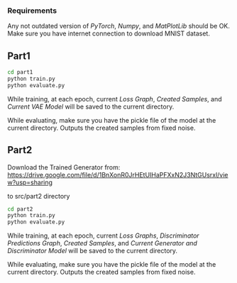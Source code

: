 ### Requirements
Any not outdated version of *PyTorch*, *Numpy*, and *MatPlotLib* should be OK.
Make sure you have internet connection to download MNIST dataset. 

## Part1
```bash
cd part1
python train.py
python evaluate.py
```
While training, at each epoch, current *Loss Graph*, *Created Samples*, and *Current VAE Model* will be saved to the current directory.

While evaluating, make sure you have the pickle file of the model at the current directory. Outputs the created samples from fixed noise.


## Part2

Download the Trained Generator from: https://drive.google.com/file/d/1BnXonR0JrHEtUIHaPFXxN2J3NtGUsrxl/view?usp=sharing

to src/part2 directory

```bash
cd part2
python train.py
python evaluate.py
```

While training, at each epoch, current *Loss Graphs*, *Discriminator Predictions Graph*, *Created Samples*, and *Current Generator and Discriminator Model* will be saved to the current directory.

While evaluating, make sure you have the pickle file of the model at the current directory. Outputs the created samples from fixed noise.
